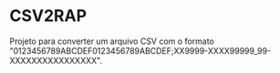 # CSV2RAP

Projeto para converter um arquivo CSV com o formato "0123456789ABCDEF0123456789ABCDEF;XX9999-XXXX99999_99-XXXXXXXXXXXXXXXX".
